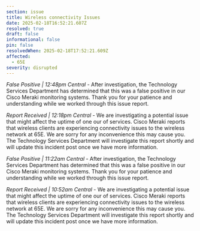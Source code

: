 ```yaml
---
section: issue
title: Wireless connectivity Issues
date: 2025-02-18T16:52:21.607Z
resolved: true
draft: false
informational: false
pin: false
resolvedWhen: 2025-02-18T17:52:21.609Z
affected:
  - 65E
severity: disrupted
---
```

*False Positive | 12:48pm Central* - After investigation, the Technology Services Department has determined that this was a false positive in our Cisco Meraki monitoring systems. Thank you for your patience and understanding while we worked through this issue report.

*Report Received | 12:18pm Central* - We are investigating a potential issue that might affect the uptime of one our of services. Cisco Meraki reports that wireless clients are experiencing connectivity issues to the wireless network at 65E. We are sorry for any inconvenience this may cause you. The Technology Services Department will investigate this report shortly and will update this incident post once we have more information.

*False Positive | 11:22am Central* - After investigation, the Technology Services Department has determined that this was a false positive in our Cisco Meraki monitoring systems. Thank you for your patience and understanding while we worked through this issue report.

*Report Received | 10:52am Central* - We are investigating a potential issue that might affect the uptime of one our of services. Cisco Meraki reports that wireless clients are experiencing connectivity issues to the wireless network at 65E. We are sorry for any inconvenience this may cause you. The Technology Services Department will investigate this report shortly and will update this incident post once we have more information.